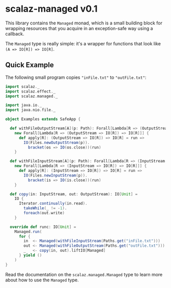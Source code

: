 # scalaz-managed v0.1

This library contains the `Managed` monad, which is a small building block for
wrapping resources that you acquire in an exception-safe way using a callback.

The `Managed` type is really simple: it's a wrapper for functions that look
like `(A => IO[R]) => IO[R]`.

## Quick Example

The following small program copies `"inFile.txt"` to
`"outFile.txt"`:

```scala
import scalaz._
import scalaz.effect._
import scalaz.managed._

import java.io._
import java.nio.file._

object Examples extends SafeApp {

  def withFileOutputStream[A](p: Path): Forall[Lambda[R => (OutputStream => IO[R]) => IO[R]]] =
    new Forall[Lambda[R => (OutputStream => IO[R]) => IO[R]]] {
      def apply[R]: (OutputStream => IO[R]) => IO[R] = run =>
        IO(Files.newOutputStream(p)).
          bracket(os => IO(os.close))(run)
    }

  def withFileInputStream[A](p: Path): Forall[Lambda[R => (InputStream => IO[R]) => IO[R]]] =
    new Forall[Lambda[R => (InputStream => IO[R]) => IO[R]]] {
      def apply[R]: (InputStream => IO[R]) => IO[R] = run =>
        IO(Files.newInputStream(p)).
          bracket(is => IO(is.close))(run)
    }

  def copy(in: InputStream, out: OutputStream): IO[Unit] =
    IO {
      Iterator.continually(in.read).
        takeWhile(_ != -1).
        foreach(out.write)
    }

  override def runc: IO[Unit] =
    Managed.run(
      for {
        in  <- Managed(withFileInputStream(Paths.get("inFile.txt")))
        out <- Managed(withFileOutputStream(Paths.get("outFile.txt")))
        _   <- copy(in, out).liftIO[Managed]
      } yield ()
    )
}
```

Read the documentation on the `scalaz.managed.Managed` type to learn more about
how to use the `Managed` type.

